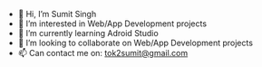 - 👋 Hi, I’m Sumit Singh
- 👀 I’m interested in Web/App Development projects
- 🌱 I’m currently learning Adroid Studio
- 💞️ I’m looking to collaborate on Web/App Development projects
- 📫 Can contact me on: tok2sumit@gmail.com

<!---
tok2sumit/tok2sumit is a ✨ special ✨ repository because its `README.md` (this file) appears on your GitHub profile.
You can click the Preview link to take a look at your changes.
--->
